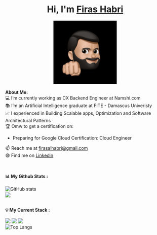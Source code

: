 # <h1 align="center">Hi, I'm <a href="https://github.com/FirasHabri">Firas Habri</a></h1>
    
<p align="center">
    <img width="200" src="https://github.com/FirasHabri/FirasHabri/blob/main/FirasHabri.jpg">
</p>

<div>
<strong>About Me:</strong><br>
💻 I’m currently working as CX Backend Engineer at <a src="https://www.linkedin.com/company/namshi-com/">Namshi.com</a><br>
📚 I’m an Artificial Intelligence graduate at FITE - Damascus Univeristy<br>
📈 I experienced in Building Scalable apps, Optimization and Software Architectural Patterns<br>
🏆 Omw to get a certification on: 
<ul>
  <li>Preparing for Google Cloud Certification: Cloud Engineer</li>
</ul>
📫 Reach me at <a href="mailto:firasalhabri@gmail.com">firasalhabri@gmail.com</a><br>
😄 Find me on <a href="https://www.linkedin.com/in/mhd-feras-al-hebri-ba031b159/">Linkedin</a><br><br><br>

<strong>📊 My Github Stats :</strong><br><br>
![GitHub stats](https://github-readme-stats.vercel.app/api?username=FirasHabri&show_icons=true&count_private=true&include_all_commits=true)<br>
<img align="center" src="https://github-readme-stats.vercel.app/api?username=FirasHabri&show_icons=true&count_private=true&include_all_commits=true"/><br><br>

<strong>💡 My Current Stack :</strong><br><br>
<img src="https://img.shields.io/badge/-PHP-lightgrey?style=plastic"/>
<img src="https://img.shields.io/badge/-Node.js-lightgrey?style=plastic"/>
<img src="https://img.shields.io/badge/-Symphony-lightgrey?style=plastic"/>
<br>
![Top Langs](https://github-readme-stats.vercel.app/api/top-langs/?username=FirasHabri&langs_count_private=true&card_width=445)<br><br>
</div>
